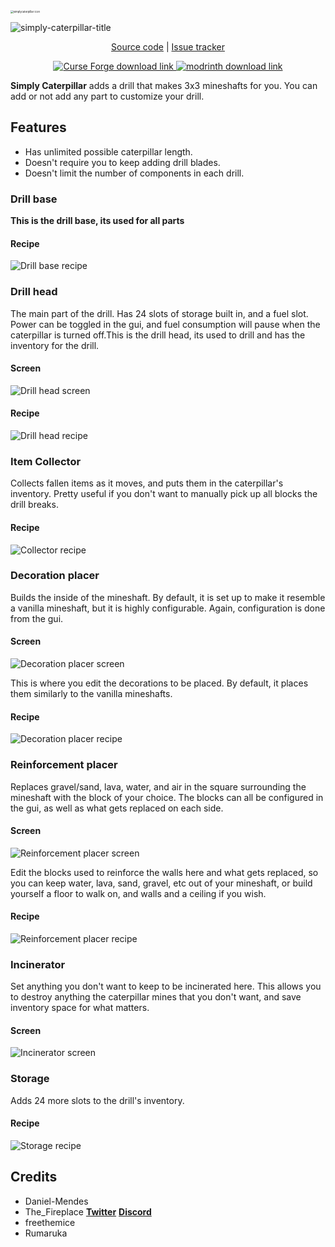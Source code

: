 <img src="C:\Users\dmendesg\Programmation\Simply-Caterpillar\sources\simplycaterpillar.png" alt="simplycaterpillar icon" style="zoom:30%;" />

![simply-caterpillar-title](C:\Users\dmendesg\Programmation\Simply-Caterpillar\sources\simply-caterpillar-title.png)

<p align="center">
	<a href="https://github.com/The-Fireplace-Minecraft-Mods/Simply-Caterpillar">Source code</a>
    |
   	<a href="https://github.com/The-Fireplace-Minecraft-Mods/Simply-Caterpillar/issues">Issue tracker</a>
</p>

<p align="center">
    <a href="https://minecraft.curseforge.com/projects/simply-caterpillar">
        <img src="C:\Users\dmendesg\Programmation\Simply-Caterpillar\sources\curseforge-badge.png" alt="Curse Forge download link" />
    </a>
    <a href="https://modrinth.com/mod/simply-caterpillar">
        <img src="C:\Users\dmendesg\Programmation\Simply-Caterpillar\sources\modrinth-badge.png" alt="modrinth download link" />
	</a>
</p>

**Simply Caterpillar** adds a drill that makes 3x3 mineshafts for you. You can add or not add any part to customize your drill.

## Features

- Has unlimited possible caterpillar length.
- Doesn't require you to keep adding drill blades.
- Doesn't limit the number of components in each drill.

### Drill base

**This is the drill base, its used for all parts**

#### Recipe

![Drill base recipe](C:\Users\dmendesg\Programmation\Simply-Caterpillar\sources\recipe-drill_base.png)

### Drill head

The main part of the drill. Has 24 slots of storage built in, and a fuel slot. Power can be toggled in the gui, and fuel consumption will pause when the caterpillar is turned off.This is the drill head, its used to drill and has the inventory for the drill.

#### Screen

![Drill head screen](C:\Users\dmendesg\Programmation\Simply-Caterpillar\sources\screen-drill_head.png)

#### Recipe

![Drill head recipe](C:\Users\dmendesg\Programmation\Simply-Caterpillar\sources\recipe-drill_head.png)

### Item Collector

Collects fallen items as it moves, and puts them in the caterpillar's inventory. Pretty useful if you don't want to manually pick up all blocks the drill breaks.

#### Recipe

![Collector recipe](C:\Users\dmendesg\Programmation\Simply-Caterpillar\sources\recipe-collector.png)

### Decoration placer

Builds the inside of the mineshaft. By default, it is set up to make it resemble a vanilla mineshaft, but it is highly configurable. Again, configuration is done from the gui.

#### Screen

![Decoration placer screen](C:\Users\dmendesg\Programmation\Simply-Caterpillar\sources\screen-decoration.png)

This is where you edit the decorations to be placed. By default, it places them similarly to the vanilla mineshafts.

#### Recipe

![Decoration placer recipe](C:\Users\dmendesg\Programmation\Simply-Caterpillar\sources\recipe-decoration.png)

### Reinforcement placer

Replaces gravel/sand, lava, water, and air in the square surrounding the mineshaft with the block of your choice. The blocks can all be configured in the gui, as well as what gets replaced on each side.

#### Screen

![Reinforcement placer screen](C:\Users\dmendesg\Programmation\Simply-Caterpillar\sources\screen-reinforcement.png)

Edit the blocks used to reinforce the walls here and what gets replaced, so you can keep water, lava, sand, gravel, etc out of your mineshaft, or build yourself a floor to walk on, and walls and a ceiling if you wish.

#### Recipe

![Reinforcement placer recipe](C:\Users\dmendesg\Programmation\Simply-Caterpillar\sources\recipe-reinforcement.png)

### Incinerator

Set anything you don't want to keep to be incinerated here. This allows you to destroy anything the caterpillar mines that you don't want, and save inventory space for what matters.

#### Screen

![Incinerator screen](C:\Users\dmendesg\Programmation\Simply-Caterpillar\sources\screen-incinerator.png)

### Storage

Adds 24 more slots to the drill's inventory.

#### Recipe

![Storage recipe](C:\Users\dmendesg\Programmation\Simply-Caterpillar\sources\recipe-storage.png)

## Credits

- Daniel-Mendes
- The_Fireplace **[Twitter](https://twitter.com/The_FireplaceMC)** **[Discord](https://discord.gg/CJ6pNEk)**
- freethemice
- Rumaruka
